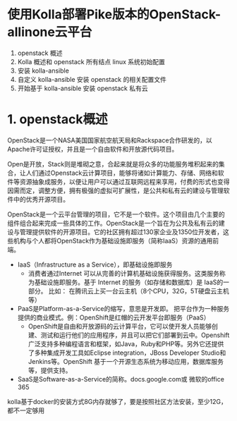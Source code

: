 # 使用Kolla部署Pike版本的OpenStack-allinone云平台

1. openstack 概述
5. Kolla 概述和 openstack 所有结点 linux 系统初始配置
6. 安装 kolla-ansible
7. 自定义 kolla-ansible 安装 openstack 的相关配置文件
8. 开始基于 kolla-ansible 安装 openstack 私有云

# 1. openstack概述

OpenStack是一个NASA美国国家航空航天局和Rackspace合作研发的，以Apache许可证授权，并且是一个自由软件和开放源代码项目。

Open是开放，Stack则是堆砌之意，合起来就是将众多的功能服务堆积起来的集合，让人们通过Openstack云计算项目，能够将诸如计算能力、存储、网络和软件等资源抽象成服务，以便让用户可以通过互联网远程来享用，付费的形式也变得因需而定，调整方便，拥有极强的虚拟可扩展性，是公共和私有云的建设与管理软件中的优秀开源项目。

OpenStack是一个云平台管理的项目，它不是一个软件。这个项目由几个主要的组件组合起来完成一些具体的工作。OpenStack是一个旨在为公共及私有云的建设与管理提供软件的开源项目。它的社区拥有超过130家企业及1350位开发者，这些机构与个人都将OpenStack作为基础设施即服务（简称IaaS）资源的通用前端。
- IaaS（Infrastructure as a Service），即基础设施即服务
  - 消费者通过Internet 可以从完善的计算机基础设施获得服务。这类服务称为基础设施即服务。基于 Internet 的服务（如存储和数据库）是 IaaS的一部分。 比如： 在腾讯云上买一台云主机（8个CPU，32G，5T硬盘云主机等）
- PaaS是Platform-as-a-Service的缩写，意思是开发即。 把平台作为一种服务提供的商业模式。例：OpenShift是红帽的云开发平台即服务（PaaS）
  - OpenShift是自由和开放源码的云计算平台，它可以使开发人员能够创建、测试和运行他们的应用程序，并且可以把它们部署到云中。Openshift广泛支持多种编程语言和框架，如Java，Ruby和PHP等。另外它还提供了多种集成开发工具如Eclipse integration，JBoss Developer Studio和 Jenkins等。OpenShift 基于一个开源生态系统为移动应用，数据库服务等，提供支持。
- SaaS是Software-as-a-Service的简称。docs.google.com或 微软的office  365







kolla基于docker的安装方式8G内存就够了，要是按照社区方法安装，至少12G，都不一定够用
[](https://i.loli.net/2019/03/21/5c93b3f3ac779.png)
